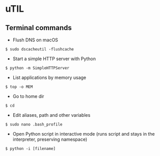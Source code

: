 # uTIL

## Terminal commands

- Flush DNS on macOS

`$ sudo dscacheutil -flushcache`


- Start a simple HTTP server with Python

`$ python -m SimpleHTTPServer`

- List applications by memory usage

`$ top -o MEM`

- Go to home dir 

`$ cd`

- Edit aliases, path and other variables

`$ sudo nano .bash_profile`

- Open Python script in interactive mode (runs script and stays in the interpreter, preserving namespace)

`$ python -i [filename]`